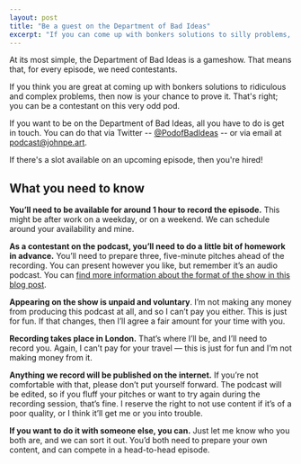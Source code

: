 ```yaml
---
layout: post
title: "Be a guest on the Department of Bad Ideas"
excerpt: "If you can come up with bonkers solutions to silly problems, then you can be a guest on the Department of Bad Ideas."
---
```


At its most simple, the Department of Bad Ideas is a gameshow. That means that, for every episode, we need contestants. 

If you think you are great at coming up with bonkers solutions to ridiculous and complex problems, then now is your chance to prove it. That's right; you can be a contestant on this very odd pod. 

If you want to be on the Department of Bad Ideas, all you have to do is get in touch. You can do that via Twitter -- [@PodofBadldeas](https:/www.twitter.com/podofbadideas) -- or via email at [podcast&#64;johnpe.art](mailto:podcast&#64;johnpe.art). 

If there's a slot available on an upcoming episode, then you're hired! 

## What you need to know

**You’ll need to be available for around 1 hour to record the episode.** This might be after work on a weekday, or on a weekend. We can schedule around your availability and mine.

**As a contestant on the podcast, you’ll need to do a little bit of homework in advance.** You’ll need to prepare three, five-minute pitches ahead of the recording. You can present however you like, but remember it’s an audio podcast. You can [find more information about the format of the show in this blog post](/2019/01/30/introducing-department-of-bad-ideas/).

**Appearing on the show is unpaid and voluntary**. I’m not making any money from producing this podcast at all, and so I can’t pay you either. This is just for fun. If that changes, then I’ll agree a fair amount for your time with you.

**Recording takes place in London.** That’s where I’ll be, and I’ll need to record you. Again, I can’t pay for your travel — this is just for fun and I’m not making money from it.

**Anything we record will be published on the internet.** If you’re not comfortable with that, please don’t put yourself forward. The podcast will be edited, so if you fluff your pitches or want to try again during the recording session, that’s fine. I reserve the right to not use content if it’s of a poor quality, or I think it’ll get me or you into trouble.

**If you want to do it with someone else, you can.** Just let me know who you both are, and we can sort it out. You’d both need to prepare your own content, and can compete in a head-to-head episode.